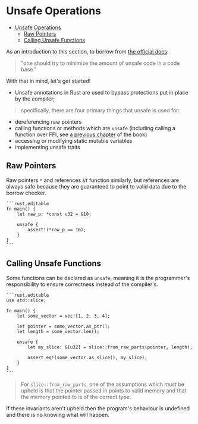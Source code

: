 # Unsafe Operations

<!--ts-->
* [Unsafe Operations](#unsafe-operations)
   * [Raw Pointers](#raw-pointers)
   * [Calling Unsafe Functions](#calling-unsafe-functions)

<!-- Created by https://github.com/ekalinin/github-markdown-toc -->
<!-- Added by: runner, at: Thu Apr 13 14:36:36 UTC 2023 -->

<!--te-->
As an introduction to this section, to borrow from [the official docs][unsafe]:

> "one should try to minimize the amount of unsafe code in a code base."

With that in mind, let's get started!

- Unsafe annotations in Rust are used to bypass protections put in place by the compiler;

> specifically, there are four primary things that unsafe is used for:

* dereferencing raw pointers
* calling functions or methods which are `unsafe` (including calling a function over FFI, see [a previous chapter](std_misc/ffi.md) of the book)
* accessing or modifying static mutable variables
* implementing unsafe traits

## Raw Pointers

Raw pointers `*` and references `&T` function similarly, but references are
always safe because they are guaranteed to point to valid data due to the
borrow checker.

~~~admonish tip title="Dereferencing a raw pointer can only be done through an unsafe block." collapsible=true
```rust,editable
fn main() {
    let raw_p: *const u32 = &10;

    unsafe {
        assert!(*raw_p == 10);
    }
}
```
~~~

## Calling Unsafe Functions

Some functions can be declared as `unsafe`, meaning it is the programmer's responsibility to ensure correctness instead of the compiler's.

~~~admonish tip title="One example of this is [*std::slice::from_raw_parts*] which will create a slice given a pointer to the first element and a length." collapsible=true
```rust,editable
use std::slice;

fn main() {
    let some_vector = vec![1, 2, 3, 4];

    let pointer = some_vector.as_ptr();
    let length = some_vector.len();

    unsafe {
        let my_slice: &[u32] = slice::from_raw_parts(pointer, length);

        assert_eq!(some_vector.as_slice(), my_slice);
    }
}
```
~~~

> For `slice::from_raw_parts`, one of the assumptions which *must* be upheld is that the pointer passed in points to valid memory and that the memory pointed to is of the correct type.

If these invariants aren't upheld then the program's behaviour is undefined and there is no knowing what will happen.


[unsafe]: https://doc.rust-lang.org/book/ch19-01-unsafe-rust.html

[`std::slice::from_raw_parts`]: https://doc.rust-lang.org/std/slice/fn.from_raw_parts.html
